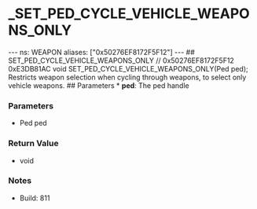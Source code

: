 # _SET_PED_CYCLE_VEHICLE_WEAPONS_ONLY

--- ns: WEAPON aliases: ["0x50276EF8172F5F12"] --- ## SET_PED_CYCLE_VEHICLE_WEAPONS_ONLY  // 0x50276EF8172F5F12 0xE3DB81AC void SET_PED_CYCLE_VEHICLE_WEAPONS_ONLY(Ped ped);  Restricts weapon selection when cycling through weapons, to select only vehicle weapons.  ## Parameters * **ped**: The ped handle

### Parameters
* Ped ped

### Return Value
* void

### Notes
* Build: 811

